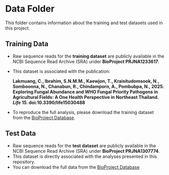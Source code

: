 # Data Folder

This folder contains information about the training and test datasets used in this project.  

## Training Data
- Raw sequence reads for the **training dataset** are publicly available in the NCBI Sequence Read Archive (SRA) under **BioProject PRJNA1233617**.  
- This dataset is associated with the publication:

  **Lakmuang, C., Ibrahim, S.N.M.M., Kaewjon, T., Kraisitudomsook, N., Somboonna, N., Chanabun, R., Chindamporn, A., Pombubpa, N., 2025. Exploring Fungal Abundance and WHO Fungal Priority Pathogens in Agricultural Fields: A One Health Perspective in Northeast Thailand. *Life* 15. doi:10.3390/life15030488**

- To reproduce the full analysis, please download the training dataset from the [BioProject Database](https://www.ncbi.nlm.nih.gov/bioproject/a).

## Test Data 
- Raw sequence reads for the **test dataset** are publicly available in the NCBI Sequence Read Archive (SRA) under **BioProject PRJNA1307774**.  
- This dataset is directly associated with the analyses presented in this repository.  
- You can download the full data from the [BioProject Database](https://www.ncbi.nlm.nih.gov/bioproject/)